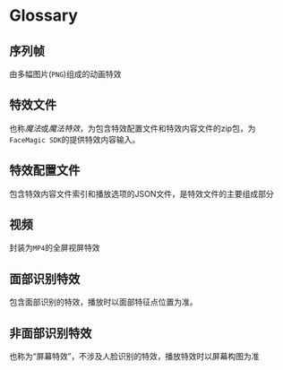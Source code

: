 # Glossary

## 序列帧

由多幅图片(`PNG`)组成的动画特效

## 特效文件

也称*魔法*或*魔法特效*，为包含特效配置文件和特效内容文件的zip包，为`FaceMagic SDK`的提供特效内容输入。

## 特效配置文件

包含特效内容文件索引和播放选项的JSON文件，是特效文件的主要组成部分

## 视频

封装为`MP4`的全屏视屏特效

## 面部识别特效

包含面部识别的特效，播放时以面部特征点位置为准。

## 非面部识别特效

也称为“屏幕特效”，不涉及人脸识别的特效，播放特效时以屏幕构图为准